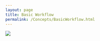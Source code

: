 ```yaml
---
layout: page
title: Basic Workflow
permalink: /Concepts/BasicWorkflow.html
---
```


<!-- Name: Concepts/BasicWorkflow -->
<!-- Version: 1 -->
<!-- Last-Modified: 2006/03/29 02:17:52 -->
<!-- Author: demian -->
![][image-1]

[image-1]:	/files/images/PSG_WorkflowSm.gif